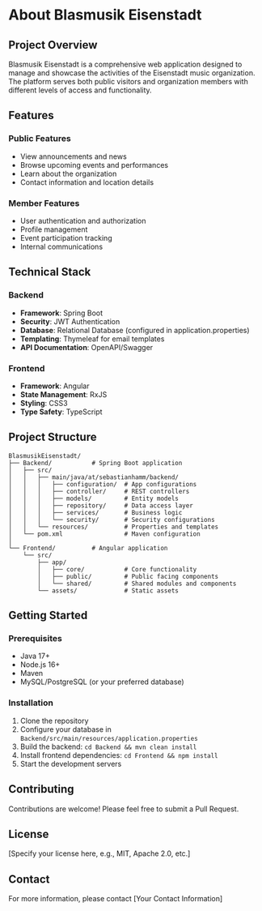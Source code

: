 # About Blasmusik Eisenstadt

## Project Overview
Blasmusik Eisenstadt is a comprehensive web application designed to manage and showcase the activities of the Eisenstadt music organization. The platform serves both public visitors and organization members with different levels of access and functionality.

## Features

### Public Features
- View announcements and news
- Browse upcoming events and performances
- Learn about the organization
- Contact information and location details

### Member Features
- User authentication and authorization
- Profile management
- Event participation tracking
- Internal communications

## Technical Stack

### Backend
- **Framework**: Spring Boot
- **Security**: JWT Authentication
- **Database**: Relational Database (configured in application.properties)
- **Templating**: Thymeleaf for email templates
- **API Documentation**: OpenAPI/Swagger

### Frontend
- **Framework**: Angular
- **State Management**: RxJS
- **Styling**: CSS3
- **Type Safety**: TypeScript

## Project Structure
```
BlasmusikEisenstadt/
├── Backend/           # Spring Boot application
│   ├── src/
│   │   ├── main/java/at/sebastianhamm/backend/
│   │   │   ├── configuration/  # App configurations
│   │   │   ├── controller/     # REST controllers
│   │   │   ├── models/         # Entity models
│   │   │   ├── repository/     # Data access layer
│   │   │   ├── services/       # Business logic
│   │   │   └── security/       # Security configurations
│   │   └── resources/          # Properties and templates
│   └── pom.xml                 # Maven configuration
│
└── Frontend/          # Angular application
    └── src/
        ├── app/
        │   ├── core/           # Core functionality
        │   ├── public/         # Public facing components
        │   └── shared/         # Shared modules and components
        └── assets/             # Static assets
```

## Getting Started

### Prerequisites
- Java 17+
- Node.js 16+
- Maven
- MySQL/PostgreSQL (or your preferred database)

### Installation
1. Clone the repository
2. Configure your database in `Backend/src/main/resources/application.properties`
3. Build the backend: `cd Backend && mvn clean install`
4. Install frontend dependencies: `cd Frontend && npm install`
5. Start the development servers

## Contributing
Contributions are welcome! Please feel free to submit a Pull Request.

## License
[Specify your license here, e.g., MIT, Apache 2.0, etc.]

## Contact
For more information, please contact [Your Contact Information]
